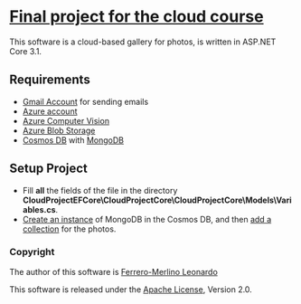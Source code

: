 # [Final project for the cloud course](https://github.com/GlobalBlackout/CloudProjectEFCore)

This software is a cloud-based gallery for photos, is written in ASP.NET Core 3.1.

## Requirements

- [Gmail Account](https://accounts.google.com/signup/v2/webcreateaccount?flowName=GlifWebSignIn&flowEntry=SignUp) for sending emails
- [Azure account](https://azure.microsoft.com/en-us/)
- [Azure Computer Vision](https://azure.microsoft.com/en-us/services/cognitive-services/computer-vision/)
- [Azure Blob Storage](https://azure.microsoft.com/en-us/services/storage/blobs/)
- [Cosmos DB](https://azure.microsoft.com/en-us/services/cosmos-db/) with [MongoDB](https://docs.mongodb.com)

## Setup Project

- Fill **all** the fields of the file in the directory **CloudProjectEFCore\CloudProjectCore\CloudProjectCore\Models\Variables.cs**.
- [Create an instance](https://docs.microsoft.com/en-us/azure/cosmos-db/create-mongodb-dotnet) of MongoDB in the Cosmos DB, and then [add a collection](https://docs.microsoft.com/en-us/cli/azure/cosmosdb/mongodb/collection?view=azure-cli-latest) for the photos.

### Copyright

The author of this software is 
[Ferrero-Merlino Leonardo](https://github.com/leonardo-fm/)

This software is released under the [Apache License](/LICENSE), Version 2.0.
